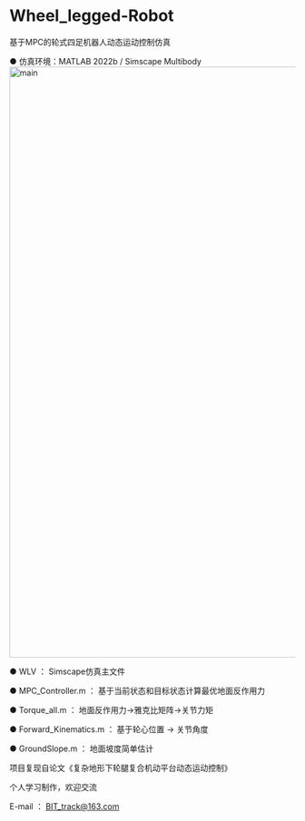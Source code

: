 # Wheel_legged-Robot
基于MPC的轮式四足机器人动态运动控制仿真

● 仿真环境：MATLAB 2022b / Simscape Multibody
<img width="1707" height="1042" alt="main" src="https://github.com/user-attachments/assets/3bc16fbf-26e3-4b87-8028-bd84fe67f55d" />




● WLV ： Simscape仿真主文件

● MPC_Controller.m ： 基于当前状态和目标状态计算最优地面反作用力

● Torque_all.m ： 地面反作用力->雅克比矩阵->关节力矩

● Forward_Kinematics.m ： 基于轮心位置 -> 关节角度

● GroundSlope.m ： 地面坡度简单估计

项目复现自论文《复杂地形下轮腿复合机动平台动态运动控制》

个人学习制作，欢迎交流

 E-mail ： BIT_track@163.com
